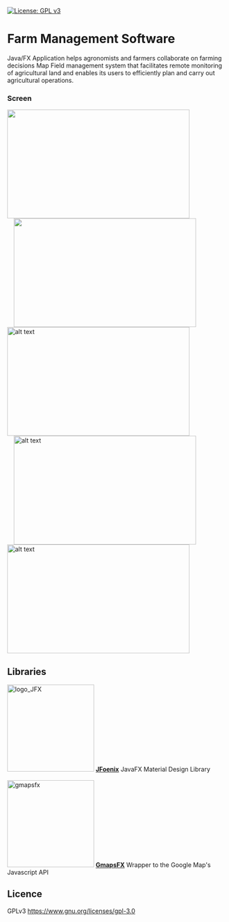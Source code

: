 [![License: GPL v3](https://img.shields.io/badge/License-GPL%20v3-blue.svg)](https://www.gnu.org/licenses/gpl-3.0)
# Farm Management Software
Java/FX Application helps agronomists and farmers collaborate on farming decisions
Map Field management system that facilitates remote monitoring of agricultural land and enables its users to efficiently plan and carry out agricultural operations.
<h3>Screen</h3>
<div>
<img src="https://preview.ibb.co/jhDb2b/1.jpg" width="420px" height="250px">
<img src="https://preview.ibb.co/mWBUNb/3.png" width="420px" height="250px"  style="display: inline; margin-left:15px;">
<img src="https://preview.ibb.co/erT9Nb/4.png" alt="alt text" width="420x" height="250px"  style="display: inline;">
<img src="https://preview.ibb.co/itzuoG/5.png" alt="alt text" width="420px" height="250px"  style="display: inline; margin-left:15px;">
<img src="https://preview.ibb.co/dtqdFw/6.png" alt="alt text" width="420px" height="250px"  style="display: inline;">
</div>
<h2>Libraries</h2>
<img src="https://image.ibb.co/btrcan/logo_JFX.png" alt="logo_JFX" width="200px" border="0">
<a href="https://github.com/jfoenixadmin/JFoenix"><b>JFoenix</b></a> JavaFX Material Design Library<br/><br/>

<img src="https://image.ibb.co/juP8gS/gmapsfx.png" alt="gmapsfx" width="200px" border="0">
<a href="http://rterp.github.io/GMapsFX/"><b>GmapsFX</b></a> Wrapper to the Google Map's Javascript API

<h2>Licence</h2>
<p>GPLv3
<a href="http://www.gnu.org/licenses/agpl-3.0.html" rel="nofollow">https://www.gnu.org/licenses/gpl-3.0</a></p>
